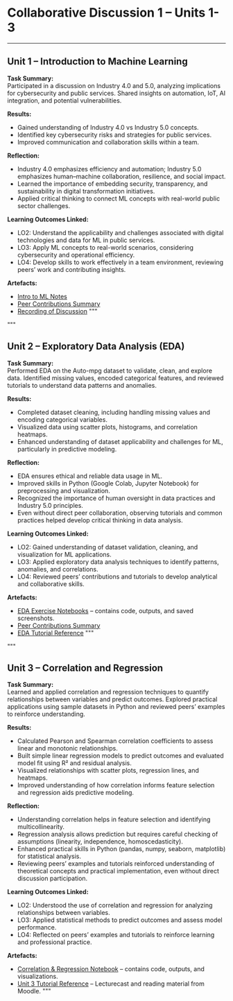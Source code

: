 
# Collaborative Discussion 1 – Units 1-3

---

## Unit 1 – Introduction to Machine Learning

**Task Summary:**  
Participated in a discussion on Industry 4.0 and 5.0, analyzing implications for cybersecurity and public services. Shared insights on automation, IoT, AI integration, and potential vulnerabilities.

**Results:**  
- Gained understanding of Industry 4.0 vs Industry 5.0 concepts.  
- Identified key cybersecurity risks and strategies for public services.  
- Improved communication and collaboration skills within a team.

**Reflection:**  
- Industry 4.0 emphasizes efficiency and automation; Industry 5.0 emphasizes human–machine collaboration, resilience, and social impact.  
- Learned the importance of embedding security, transparency, and sustainability in digital transformation initiatives.  
- Applied critical thinking to connect ML concepts with real-world public sector challenges.

**Learning Outcomes Linked:**  
- LO2: Understand the applicability and challenges associated with digital technologies and data for ML in public services.  
- LO3: Apply ML concepts to real-world scenarios, considering cybersecurity and operational efficiency.  
- LO4: Develop skills to work effectively in a team environment, reviewing peers’ work and contributing insights.

**Artefacts:**  
- [Intro to ML Notes](../../artefacts/intro_to_ml_notes.md)  
- [Peer Contributions Summary](../../artefacts/peer_notes.md)  
- [Recording of Discussion](../../artefacts/Recording_AND_seminars.md)
"""

"""
## Unit 2 – Exploratory Data Analysis (EDA)

**Task Summary:**  
Performed EDA on the Auto-mpg dataset to validate, clean, and explore data. Identified missing values, encoded categorical features, and reviewed tutorials to understand data patterns and anomalies.

**Results:**  
- Completed dataset cleaning, including handling missing values and encoding categorical variables.  
- Visualized data using scatter plots, histograms, and correlation heatmaps.  
- Enhanced understanding of dataset applicability and challenges for ML, particularly in predictive modeling.

**Reflection:**  
- EDA ensures ethical and reliable data usage in ML.  
- Improved skills in Python (Google Colab, Jupyter Notebook) for preprocessing and visualization.  
- Recognized the importance of human oversight in data practices and Industry 5.0 principles.  
- Even without direct peer collaboration, observing tutorials and common practices helped develop critical thinking in data analysis.

**Learning Outcomes Linked:**  
- LO2: Gained understanding of dataset validation, cleaning, and visualization for ML applications.  
- LO3: Applied exploratory data analysis techniques to identify patterns, anomalies, and correlations.  
- LO4: Reviewed peers’ contributions and tutorials to develop analytical and collaborative skills.

**Artefacts:**  
- [EDA Exercise Notebooks](../../artefacts/unit02_eda_notebooks.ipynb) – contains code, outputs, and saved screenshots.  
- [Peer Contributions Summary](../../artefacts/peer_notes.md)  
- [EDA Tutorial Reference](https://colab.research.google.com/drive/1nonnJUhote03ysz4BPGPIkzGwkxYi5-9?usp=sharing)
"""


"""
## Unit 3 – Correlation and Regression

**Task Summary:**  
Learned and applied correlation and regression techniques to quantify relationships between variables and predict outcomes. Explored practical applications using sample datasets in Python and reviewed peers’ examples to reinforce understanding.

**Results:**  
- Calculated Pearson and Spearman correlation coefficients to assess linear and monotonic relationships.  
- Built simple linear regression models to predict outcomes and evaluated model fit using R² and residual analysis.  
- Visualized relationships with scatter plots, regression lines, and heatmaps.  
- Improved understanding of how correlation informs feature selection and regression aids predictive modeling.

**Reflection:**  
- Understanding correlation helps in feature selection and identifying multicollinearity.  
- Regression analysis allows prediction but requires careful checking of assumptions (linearity, independence, homoscedasticity).  
- Enhanced practical skills in Python (pandas, numpy, seaborn, matplotlib) for statistical analysis.  
- Reviewing peers’ examples and tutorials reinforced understanding of theoretical concepts and practical implementation, even without direct discussion participation.

**Learning Outcomes Linked:**  
- LO2: Understood the use of correlation and regression for analyzing relationships between variables.  
- LO3: Applied statistical methods to predict outcomes and assess model performance.  
- LO4: Reflected on peers’ examples and tutorials to reinforce learning and professional practice.

**Artefacts:**  
- [Correlation & Regression Notebook](../../artefacts/Unit03_correlation_regression_notebook.ipynb) – contains code, outputs, and visualizations.  
- [Unit 3 Tutorial Reference](../../artefacts/unit3_lecturecast.pdf) – Lecturecast and reading material from Moodle.
"""
